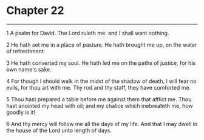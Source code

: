 # Chapter 22

***

1 A psalm for David. The Lord ruleth me: and I shall want nothing.

2 He hath set me in a place of pasture. He hath brought me up, on the water of refreshment:

3 He hath converted my soul. He hath led me on the paths of justice, for his own name's sake.

4 For though I should walk in the midst of the shadow of death, I will fear no evils, for thou art with me. Thy rod and thy staff, they have comforted me.

5 Thou hast prepared a table before me against them that afflict me. Thou hast anointed my head with oil; and my chalice which inebreateth me, how goodly is it!

6 And thy mercy will follow me all the days of my life. And that I may dwell in the house of the Lord unto length of days.

